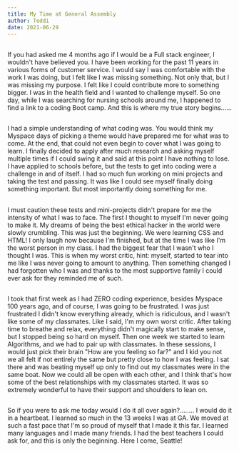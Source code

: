 ```yaml
---
title: My Time at General Assembly
author: Teddi 
date: 2021-06-29
---
```

##

If you had asked me 4 months ago if I would be a Full stack engineer, I wouldn't have believed you. I have been working for the past 11 years in various forms of customer service. I would say I was comfortable with the work I was doing, but I felt like I was missing something. Not only that, but I was missing my purpose. I felt like I could contribute more to something bigger. I was in the health field and I wanted to challenge myself. So one day, while I was searching for nursing schools around me, I happened to find a link to a coding Boot camp. And this is where my true story begins......



##

I had a simple understanding of what coding was. You would think my Myspace days of picking a theme would have prepared me for what was to come. At the end, that could not even begin to cover what I was going to learn. I finally decided to apply after much research and asking myself multiple times if I could swing it and said at this point I have nothing to lose. I have applied to schools before, but the tests to get into coding were a challenge in and of itself. I had so much fun working on mini projects and taking the test and passing. It was like I could see myself finally doing something important. But most importantly doing something for me. 



##

I must caution these tests and mini-projects didn't prepare for me the intensity of what I was to face. The first I thought to myself I'm never going to make it. My dreams of being the best ethical hacker in the world were slowly crumbling. This was just the beginning. We were learning CSS and HTML! I only laugh now because I'm finished, but at the time I was like I'm the worst person in my class. I had the biggest fear that I wasn't who I thought I was. This is when my worst critic, hint: myself, started to tear into me like I was never going to amount to anything. Then something changed I had forgotten who I was and thanks to the most supportive family I could ever ask for they reminded me of such. 



##

I took that first week as I had ZERO coding experience, besides Myspace 100 years ago, and of course, I was going to be frustrated. I was just frustrated I didn't know everything already, which is ridiculous, and I wasn't like some of my classmates. Like I said, I'm my own worst critic. After taking time to breathe and relax, everything didn't magically start to make sense, but I stopped being so hard on myself. Then one week we started to learn Algorithms, and we had to pair up with classmates. In these sessions, I would just pick their brain "How are you feeling so far?" and I kid you not we all felt if not entirely the same but pretty close to how I was feeling. I sat there and was beating myself up only to find out my classmates were in the same boat. Now we could all be open with each other, and I think that's how some of the best relationships with my classmates started. It was so extremely wonderful to have their support and shoulders to lean on.



##

So if you were to ask me today would I do it all over again?........ I would do it in a heartbeat. I learned so much in the 13 weeks I was at GA. We moved at such a fast pace that I'm so proud of myself that I made it this far. I learned many languages and I made many friends. I had the best teachers I could ask for, and this is only the beginning. Here I come, Seattle!


